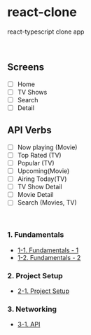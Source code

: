 # react-clone

react-typescript clone app

<br>

## Screens

- [ ] Home
- [ ] TV Shows
- [ ] Search
- [ ] Detail

## API Verbs

- [ ] Now playing (Movie)
- [ ] Top Rated (TV)
- [ ] Popular (TV)
- [ ] Upcoming(Movie)
- [ ] Airing Today(TV)
- [ ] TV Show Detail
- [ ] Movie Detail
- [ ] Search (Movies, TV)

<br>

### 1. Fundamentals

- [1-1. Fundamentals - 1](https://github.com/daldalhada/react-clone/blob/main/description/1/1-1.md)
- [1-2. Fundamentals - 2](https://github.com/daldalhada/react-clone/blob/main/description/1/1-2.md)

### 2. Project Setup

- [2-1. Project Setup](https://github.com/daldalhada/react-clone/blob/main/description/2/2-1.md)

### 3. Networking

- [3-1. API](https://github.com/daldalhada/react-clone/blob/main/description/3/3-1.md)
